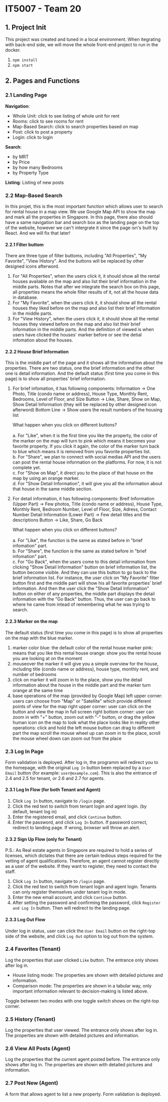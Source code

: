 # IT5007 - Team 20

## 1. Project Init
This project was created and tuned in a local environment. When itegrating with back-end side, we will move the whole front-end project to run in the docker.
1. `npm install`
2. `npm start`

## 2. Pages and Functions
### 2.1 Landing Page
**Navigation**: 

 - Whole Unit: click to see listing of whole unit for rent
 - Rooms: click to see rooms for rent
 - Map-Based Search: click to search properties based on map
 - Post: click to post a property
 - Login: click to login
 
**Search**: 
	
 - by MRT
 - by Price
 - by how many Bedrooms
 - by Property Type

**Listing**: 
Listing of new posts

### 2.2 Map-Based Search
In this projet, this is the most important function which allows user to search for rental house in a map view. We use Google Map API to show the map and mark all the properties in Singapore. In this page, there also should have a same navigation bar and search box as the landing page on the top of the website, however we can't intergrate it since the page isn's built by React. And we will fix that later!
#### 2.2.1 Filter buttom
There are three type of filter buttoms, including "All Properties", "My Favorite", "View History". And the buttons will be replaced by other designed icons afterword.
1. For "All Properties", when the users click it, it should show all the rental houses available on the map and also list their brief information in the middle parts. Notes that after we integrate the search box on this page, all properties means the whole filter results of it, not all the house data in database.
2. For "My Favorite", when the users click it, it should show all the rental houses they liked before on the map and also list their brief information in the middle parts.
3. For "View History", when the users click it, it should show all the rental houses they viewed before on the map and also list their brief information in the middle parts. And the definition of viewed is when users have clicked the houses' marker before or see the detial infomation about the houses.
#### 2.2.2 House Brief Information
This is the middle part of the page and it shows all the information about the properties. There are two status, one the brief information and the other one is detail information. And the default status (first time you come in this page) is to show all properties' brief information.
1. For brief infomation, it has following components:
   Information -> One Photo, Title (condo name or address), House Type, Monthly Rent, Bedrooms, Level of Floor, and Size
   Button -> Like, Share, Show on Map, Show Detail Information (they will be replaced by other designed icon afterword)
   Bottom Line -> Show users the result numbers of the housing list
   
   What happen when you click on different buttons?<br /><br />
   a. For "Like", when it is the first time you like the property, the color of the marker on the map will turn to pink which means it becomes your favorite property. If you click it again, the color of the marker turn back to blue which means it is removed from you favorite properties list.<br />
   b. For "Share", we plan to connect with social medias API and the users can post the rental house information on the platforms. For now, it is not complete yet.<br />
   c. For "Show on Map", it direct you to the place of that house on the map by using an orange marker.<br />
   d. For "Show Detail Information", it will give you all the information about that house in the same middle section.
3. For detail information, it has following components:
   Breif Information (Upper Part) -> Few photos, Title (condo name or address), House Type, Monthly Rent, Bedroom Number, Level of Floor, Size, Adress, Contact Number
   Detail Information (Lower Part) -> Few detail titles and the descriptions
   Button -> Like, Share, Go Back

   What happen when you click on different buttons?<br /><br />
   a. For "Like", the function is the same as stated before in "brief infomation" part.<br />
   b. For "Share", the function is the same as stated before in "brief infomation" part.<br />
   c. For "Go Back", when the users come to this detail information from clicking "Show Detail Information" button on brief information list, the button become visible. And they can use this button to go back to the brief information list. For instance, the user click on "My Favorite" filter button first and the middle part will show his all favorite properties' brief information. And then the user click the "Show Detail Information" button on either of any properties, the middle part displays the detail information with the "Go Back" button. Thus, the user can go back to where he came from intead of remembering what he was trying to search.
#### 2.2.3 Marker on the map
The default status (first time you come in this page) is to show all properties on the map with the blue marker.
1. marker color
   blue: the default color of the rental house marker
   pink: means that you like this rental house
   orange: show you the rental house you are looking at on the moment
2. mouseover the marker
   it will give you a simple overview for the house, including title (condo name or address), house type, monthly rent, and number of bedrooms
3. click on marker
   it will zoom in to the place, show you the detail information about the house in the middle part and the marker turn orange at the same time
4. base operations of the map (provided by Google Map)
   left upper corner: users can choose from "Map" or "Satellite" which provide different points of view for the map
   right upper corner: user can click on the button and view the map in full screen
   right bottom corner: user can zoom in with "+" button, zoom out with "-" button, or drag the yellow human icon on the map to look what the place looks like in reality
   other operations: click and hold the left mouse button can drag to different part the map
                     scroll the mouse wheel up can zoom in to the place, scroll the mouse wheel down can zoom out from the place

### 2.3 Log In Page
Form validation is deployed. After log in, the programm will redirect you to the homepage, with the original `Log In` button been replaced by a `User Email` button (for example: `user@example.com`). This is also the entrance of 2.4 and 2.5 for tenant, or 2.6 and 2.7 for agents. 
#### 2.3.1 Log In Flow (for both Tenant and Agent)
1. Click `Log In` button, navigate to `/login` page.
2. Click the red text to switch from tenant login and agent login. (by default, tenant log in)
3. Enter the registered email, and click `Continue` button.
4. Enter the password, and click `Log In` button. If password correct, redirect to landing page. If wrong, browser will throw an alert.

#### 2.3.2 Sign Up Flow (only for Tenant)
P.S.: As Real estate agents in Singapore are required to hold a series of licenses, which dictates that there are certain tedious steps required for the vetting of agent qualifications. Therefore, an agent cannot register directly as a user of the website. If they want to register, they need to contact the staff.
1. Click `Log In` button, navigate to `/login` page.
2. Click the red text to switch from tenant login and agent login. Tenants can only register themselves under tanant log in mode.
3. Enter the new email account, and click `Continue` button.
4. After setting the password and confirming the password, click `Register and Log In` button. Then will redirect to the landing page.

#### 2.3.3 Log Out Flow
Under log in status, user can click the `User Email` button on the right-top side of the website, and click `Log Out` option to log out from the system.

### 2.4 Favorites (Tenant)

Log the properties that user clicked `Like` button. The entrance only shows after log in.

- House listing mode: The properties are shown with detailed pictures and information.
- Comparison mode: The properties are shown in a tabular way, only important information relevant to decision-making is listed above.
  
Toggle between two modes with one toggle switch shows on the right-top corner.

### 2.5 History (Tenant)
Log the properties that user viewed. The entrance only shows after log in. The properties are shown with detailed pictures and information.

### 2.6 View All Posts (Agent)
Log the properties that the current agent posted before. The entrance only shows after log in. The properties are shown with detailed pictures and information.

### 2.7 Post New (Agent)
A form that allows agent to list a new property. Form validation is deployed. 

